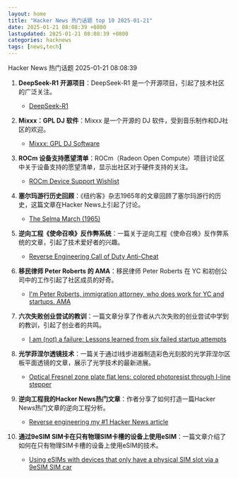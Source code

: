 ```yaml
---
layout: home
title: "Hacker News 热门话题 top 10 2025-01-21"
date: 2025-01-21 08:08:39 +0800
lastupdated: 2025-01-21 08:08:39 +0800
categories: hacknews
tags: [news,tech]
---
```

Hacker News 热门话题 2025-01-21 08:08:39

1. **DeepSeek-R1 开源项目**：DeepSeek-R1 是一个开源项目，引起了技术社区的广泛关注。
    - [DeepSeek-R1](https://github.com/deepseek-ai/DeepSeek-R1)

2. **Mixxx：GPL DJ 软件**：Mixxx 是一个开源的 DJ 软件，受到音乐制作和DJ社区的欢迎。
    - [Mixxx: GPL DJ Software](https://mixxx.org/)

3. **ROCm 设备支持愿望清单**：ROCm（Radeon Open Compute）项目讨论区中关于设备支持的愿望清单，显示出社区对于硬件支持的关注。
    - [ROCm Device Support Wishlist](https://github.com/ROCm/ROCm/discussions/4276)

4. **塞尔玛游行历史回顾**：《纽约客》杂志1965年的文章回顾了塞尔玛游行的历史，这篇文章在Hacker News上引起了讨论。
    - [The Selma March (1965)](https://www.newyorker.com/magazine/1965/04/10/letter-from-selma)

5. **逆向工程《使命召唤》反作弊系统**：一篇关于逆向工程《使命召唤》反作弊系统的文章，引起了技术爱好者的兴趣。
    - [Reverse Engineering Call of Duty Anti-Cheat](https://ssno.cc/posts/reversing-tac-1-4-2025/)

6. **移民律师 Peter Roberts 的 AMA**：移民律师 Peter Roberts 在 YC 和初创公司中的工作引起了社区成员的好奇。
    - [I'm Peter Roberts, immigration attorney, who does work for YC and startups. AMA](item?id=42770125)

7. **六次失败创业尝试的教训**：一篇文章分享了作者从六次失败的创业尝试中学到的教训，引起了创业者的共鸣。
    - [I am (not) a failure: Lessons learned from six failed startup attempts](http://blog.rongarret.info/2025/01/i-am-not-failure-lessons-learned-from.html)

8. **光学菲涅尔透镜技术**：一篇关于通过I线步进器制造彩色光刻胶的光学菲涅尔区板平面透镜的文章，展示了光学技术的最新进展。
    - [Optical Fresnel zone plate flat lens: colored photoresist through I-line stepper](https://www.nature.com/articles/s41377-024-01725-6)

9. **逆向工程我的Hacker News热门文章**：作者分享了如何打造一篇Hacker News热门文章的逆向工程分析。
    - [Reverse engineering my #1 Hacker News article](https://danielwirtz.com/blog/successful-hacker-news-article)

10. **通过9eSIM SIM卡在只有物理SIM卡槽的设备上使用eSIM**：一篇文章介绍了如何在只有物理SIM卡槽的设备上使用eSIM的技术。
    - [Using eSIMs with devices that only have a physical SIM slot via a 9eSIM SIM car](https://neilzone.co.uk/2025/01/using-esims-with-devices-that-only-have-a-physical-sim-slot-via-a-9esim-sim-card-with-android-and-linux/)